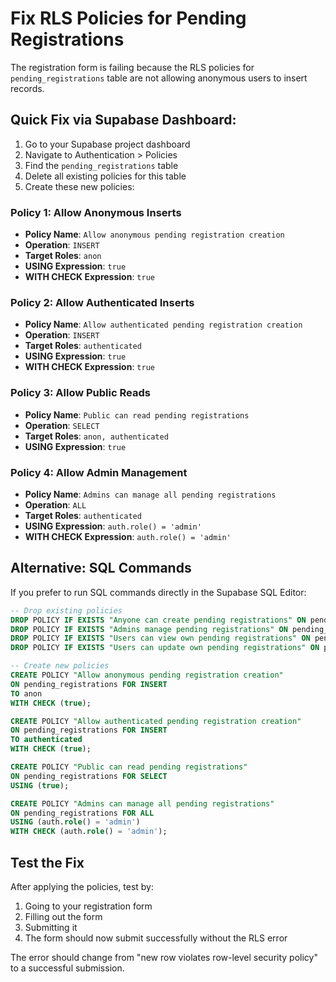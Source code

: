 # Fix RLS Policies for Pending Registrations

The registration form is failing because the RLS policies for `pending_registrations` table are not allowing anonymous users to insert records.

## Quick Fix via Supabase Dashboard:

1. Go to your Supabase project dashboard
2. Navigate to Authentication > Policies
3. Find the `pending_registrations` table
4. Delete all existing policies for this table
5. Create these new policies:

### Policy 1: Allow Anonymous Inserts
- **Policy Name**: `Allow anonymous pending registration creation`
- **Operation**: `INSERT`
- **Target Roles**: `anon`
- **USING Expression**: `true`
- **WITH CHECK Expression**: `true`

### Policy 2: Allow Authenticated Inserts
- **Policy Name**: `Allow authenticated pending registration creation`
- **Operation**: `INSERT`
- **Target Roles**: `authenticated`
- **USING Expression**: `true`
- **WITH CHECK Expression**: `true`

### Policy 3: Allow Public Reads
- **Policy Name**: `Public can read pending registrations`
- **Operation**: `SELECT`
- **Target Roles**: `anon, authenticated`
- **USING Expression**: `true`

### Policy 4: Allow Admin Management
- **Policy Name**: `Admins can manage all pending registrations`
- **Operation**: `ALL`
- **Target Roles**: `authenticated`
- **USING Expression**: `auth.role() = 'admin'`
- **WITH CHECK Expression**: `auth.role() = 'admin'`

## Alternative: SQL Commands

If you prefer to run SQL commands directly in the Supabase SQL Editor:

```sql
-- Drop existing policies
DROP POLICY IF EXISTS "Anyone can create pending registrations" ON pending_registrations;
DROP POLICY IF EXISTS "Admins manage pending registrations" ON pending_registrations;
DROP POLICY IF EXISTS "Users can view own pending registrations" ON pending_registrations;
DROP POLICY IF EXISTS "Users can update own pending registrations" ON pending_registrations;

-- Create new policies
CREATE POLICY "Allow anonymous pending registration creation" 
ON pending_registrations FOR INSERT 
TO anon 
WITH CHECK (true);

CREATE POLICY "Allow authenticated pending registration creation" 
ON pending_registrations FOR INSERT 
TO authenticated 
WITH CHECK (true);

CREATE POLICY "Public can read pending registrations" 
ON pending_registrations FOR SELECT 
USING (true);

CREATE POLICY "Admins can manage all pending registrations" 
ON pending_registrations FOR ALL 
USING (auth.role() = 'admin') 
WITH CHECK (auth.role() = 'admin');
```

## Test the Fix

After applying the policies, test by:
1. Going to your registration form
2. Filling out the form
3. Submitting it
4. The form should now submit successfully without the RLS error

The error should change from "new row violates row-level security policy" to a successful submission.
